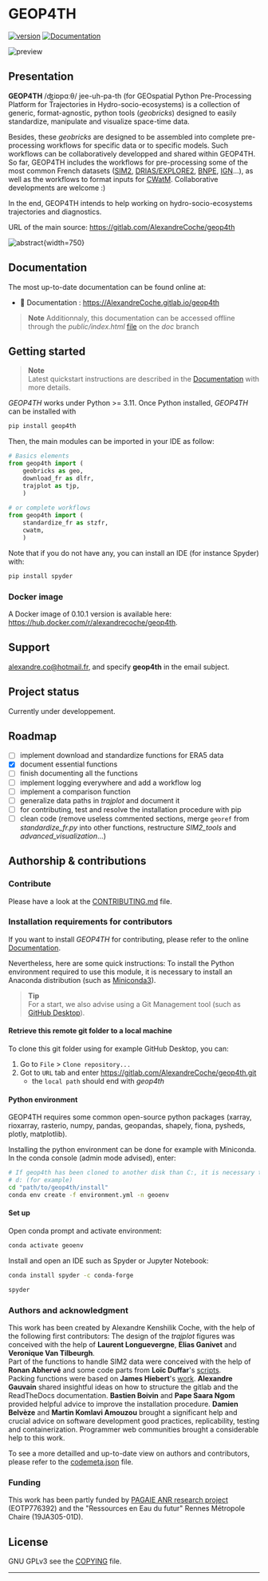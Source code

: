 # GEOP4TH
[![version](https://gitlab.com/AlexandreCoche/geop4th/-/badges/release.svg?version=latest)](https://gitlab.com/AlexandreCoche/geop4th)  [![Documentation](https://gitlab.com/AlexandreCoche/geop4th/badges/doc/pipeline.svg?key_text=📚+doc)](https://AlexandreCoche.gitlab.io/geop4th)

![preview](imgs/logo_v0.10.0a_smaller.png "Logo")

## Presentation
**GEOP4TH** /ʤiɒpɑːθ/ jee-uh-pa-th (for GEOspatial Python Pre-Processing Platform for Trajectories in Hydro-socio-ecosystems) is a collection of generic, 
format-agnostic, python tools (*geobricks*) designed to easily standardize, manipulate and visualize space-time data. 

Besides, these *geobricks* are designed to be assembled into complete pre-processing workflows for specific data or to specific models. 
Such workflows can be collaboratively developped and shared within GEOP4TH. 
So far, GEOP4TH includes the workflows for pre-processing some of the most common French datasets ([SIM2](https://www.data.gouv.fr/fr/datasets/donnees-changement-climatique-sim-quotidienne/), 
[DRIAS/EXPLORE2](https://www.drias-climat.fr), [BNPE](https://bnpe.eaufrance.fr), [IGN](https://geoservices.ign.fr/bdalti)...), as
well as the workflows to format inputs for [CWatM](https://cwatm.iiasa.ac.at). Collaborative developments are welcome :)

In the end, GEOP4TH intends to help working on hydro-socio-ecosystems trajectories and diagnostics. 

URL of the main source: https://gitlab.com/AlexandreCoche/geop4th

![abstract](imgs/illustration_globale_03short.png "Abstract"){width=750}

## Documentation
The most up-to-date documentation can be found online at:
- 📗 Documentation : https://AlexandreCoche.gitlab.io/geop4th

> **Note**
> Additionnaly, this documentation can be accessed offline through the *public/index.html* [file](public/index.html) on the *doc* branch 

## Getting started

> **Note**  
> Latest quickstart instructions are described in the [Documentation](https://AlexandreCoche.gitlab.io/geop4th) with more details.

*GEOP4TH* works under Python >= 3.11. Once Python installed, *GEOP4TH* can be installed with
```bash
pip install geop4th
```

Then, the main modules can be imported in your IDE as follow:
```python
# Basics elements
from geop4th import (
    geobricks as geo,
    download_fr as dlfr,
    trajplot as tjp,
    )
	
# or complete workflows
from geop4th import (
    standardize_fr as stzfr,
    cwatm,
    )
```

Note that if you do not have any, you can install an IDE (for instance Spyder) with:
```bash
pip install spyder
```


### Docker image
A Docker image of 0.10.1 version is available here: https://hub.docker.com/r/alexandrecoche/geop4th.

## Support
alexandre.co@hotmail.fr, and specify **geop4th** in the email subject.

## Project status
Currently under developpement.

## Roadmap
- [ ] implement download and standardize functions for ERA5 data
- [x] document essential functions
- [ ] finish documenting all the functions
- [ ] implement logging everywhere and add a workflow log
- [ ] implement a comparison function
- [ ] generalize data paths in *trajplot* and document it
- [ ] for contributing, test and resolve the installation procedure with pip
- [ ] clean code (remove useless commented sections, merge `georef` from *standardize_fr.py* into other functions, restructure *SIM2_tools* and *advanced_visualization*...)

## Authorship & contributions

### Contribute
Please have a look at the [CONTRIBUTING.md](CONTRIBUTING.md) file.

### Installation requirements for contributors
If you want to install *GEOP4TH* for contributing, please refer to the online [Documentation](https://AlexandreCoche.gitlab.io/geop4th/contributing/contributing.html).

Nevertheless, here are some quick instructions:
To install the Python environment required to use this module, it is necessary to install an Anaconda distribution (such as [Miniconda3](https://docs.anaconda.com/miniconda/install/)).

> **Tip**  
> For a start, we also advise using a Git Management tool (such as [GitHub Desktop](https://desktop.github.com/download)).

#### Retrieve this remote git folder to a local machine
To clone this git folder using for example GitHub Desktop, you can:
1. Go to `File` > `Clone repository...` 
2. Got to `URL` tab and enter https://gitlab.com/AlexandreCoche/geop4th.git
	- the `local path` should end with *geop4th*

#### Python environment
GEOP4TH requires some common open-source python packages (xarray, rioxarray, rasterio, numpy, pandas, geopandas, shapely, fiona, pysheds, plotly, matplotlib).

Installing the python environment can be done for example with Miniconda. In the conda console (admin mode advised), enter:
```bash
# If geop4th has been cloned to another disk than C:, it is necessary to enter the name of the disk first
# d: (for example)
cd "path/to/geop4th/install"
conda env create -f environment.yml -n geoenv

```

#### Set up
Open conda prompt and activate environment:
```bash
conda activate geoenv
```

Install and open an IDE such as Spyder or Jupyter Notebook:
```bash
conda install spyder -c conda-forge

spyder
```

### Authors and acknowledgment
This work has been created by Alexandre Kenshilik Coche, with the help of the following first contributors:
The design of the *trajplot* figures was conceived with the help of **Laurent Longuevergne**, **Elias Ganivet** and **Veronique Van Tilbeurgh**.  
Part of the functions to handle SIM2 data were conceived with the help of **Ronan Abhervé** and some code parts from **Loïc Duffar**'s [scripts](https://github.com/loicduffar).  
Packing functions were based on **James Hiebert**'s [work](http://james.hiebert.name/blog/work/2015/04/18/NetCDF-Scale-Factors.html).
**Alexandre Gauvain** shared insightful ideas on how to structure the gitlab and the ReadTheDocs documentation.
**Bastien Boivin** and **Pape Saara Ngom** provided helpful advice to improve the installation procedure.
**Damien Belvèze** and **Martin Komlavi Amouzou** brought a significant help and crucial advice on software development good practices, replicability, testing and containerization.
Programmer web communities brought a considerable help to this work.

To see a more detailled and up-to-date view on authors and contributors, please refer to the [codemeta.json](codemeta.json) file.

### Funding
This work has been partly funded by [PAGAIE ANR research project](https://eau-et-territoire.org/le-projet-pagaie/) (EOTP776392) and the "Ressources en Eau du futur" Rennes Métropole Chaire (19JA305-01D).

## License
GNU GPLv3
see the [COPYING](COPYING) file.

***